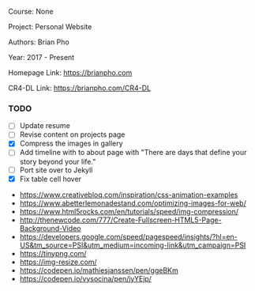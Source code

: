 Course: None

Project: Personal Website

Authors: Brian Pho

Year: 2017 - Present

Homepage Link:  <https://brianpho.com>

CR4-DL Link: <https://brianpho.com/CR4-DL>

### TODO

- [ ] Update resume
- [ ] Revise content on projects page
- [x] Compress the images in gallery
- [ ] Add timeline with to about page with "There are days that define your story beyond your life."
- [ ] Port site over to Jekyll
- [x] Fix table cell hover

- <https://www.creativebloq.com/inspiration/css-animation-examples>
- <https://www.abetterlemonadestand.com/optimizing-images-for-web/>
- <https://www.html5rocks.com/en/tutorials/speed/img-compression/>
- <http://thenewcode.com/777/Create-Fullscreen-HTML5-Page-Background-Video>
- <https://developers.google.com/speed/pagespeed/insights/?hl=en-US&tm_source=PSI&utm_medium=incoming-link&utm_campaign=PSI>
- <https://tinypng.com/>
- <https://img-resize.com/>
- <https://codepen.io/mathiesjanssen/pen/ggeBKm>
- <https://codepen.io/vysocina/pen/jyYEjp/>
